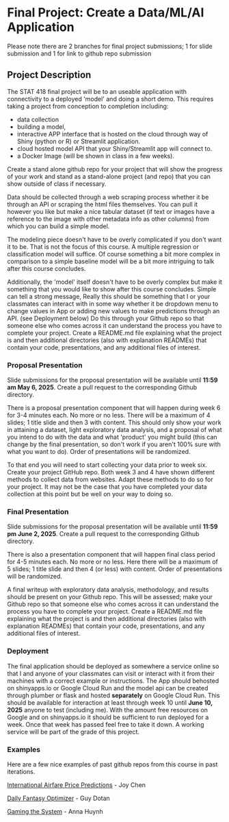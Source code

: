 # Final Project: Create a Data/ML/AI Application

Please note there are 2 branches for final project submissions; 1 for slide submission and 1 for link to github repo submission

## Project Description

The STAT 418 final project will be to an useable application with connectivity to a deployed 'model' and doing a short demo. This requires taking a project from conception to completion including:
* data collection
* building a model,
* interactive APP interface that is hosted on the cloud through way of Shiny (python or R) or Streamlit application. 
* cloud hosted model API that your Shiny/Streamlit app will connect to.
* a Docker Image (will be shown in class in a few weeks).

Create a stand alone github repo for your project that will show the progress of your work and stand as a stand-alone project (and repo) that you can show outside of class if necessary. 

Data should be collected through a web scraping process whether it be through an API or scraping the html files themselves. You can pull it however you like but make a nice tabular dataset (if text or images have a reference to the image with other metadata info as other columns) from which you can build a simple model. 

The modeling piece doesn't have to be overly complicated if you don't want it to be. That is not the focus of this course. A multiple regression or classification model will suffice. Of course something a bit more complex in comparison to a simple baseline model will be a bit more intriguing to talk after this course concludes.

Additionally, the 'model' itself doesn't have to be overly complex but make it something that you would like to show after this course concludes. Simple can tell a strong message,  Really this should be something that I or your classmates can interact with in some way whether it be dropdown menu to change values in App or adding new values to make predictions through an API. (see Deployment below) Do this through your Github repo so that someone else who comes across it can understand the process you have to complete your project. Create a README.md file explaining what the project is and then additional directories (also with explanation READMEs) that contain your code, presentations, and any additional files of interest.

### Proposal Presentation

Slide submissions for the proposal presentation will be available until **11:59 am May 6, 2025**. Create a pull request to the corresponding Github directory. 

There is a proposal presentation component that will happen during week 6 for 3-4 minutes each. No more or no less. There will be a maximum of 4 slides; 1 title slide and then 3 with content. This should only show your work in attaining a dataset, light exploratory data analysis, and a proposal of what you intend to do with the data and what 'product' you might build (this can change by the final presentation, so don't work if you aren't 100% sure with what you want to do). Order of presentations will be randomized. 

To that end you will need to start collecting your data prior to week six. Create your project GitHub repo. Both week 3 and 4 have shown different methods to collect data from websites.  Adapt these methods to do so for your project. It may not be the case that you have completed your data collection at this point but be well on your way to doing so. 

### Final Presentation

Slide submissions for the proposal presentation will be available until **11:59 pm June 2, 2025**. Create a pull request to the corresponding Github directory. 

There is also a presentation component that will happen final class period for 4-5 minutes each. No more or no less. Here there will be a maximum of 5 slides; 1 title slide and then 4 (or less) with content. Order of presentations will be randomized. 

A final writeup with exploratory data analysis, methodology, and results should be present on your Github repo. This will be assessed; make your Github repo so that someone else who comes across it can understand the process you have to complete your project. Create a README.md file explaining what the project is and then additional directories (also with explanation READMEs) that contain your code, presentations, and any additional files of interest.

### Deployment

The final application should be deployed as somewhere a service online so that I and anyone of your classmates can visit or interact with it from their machines with a correct example or instructions. The App should behosted on shinyapps.io or Google Cloud Run and the model api can be created through plumber or flask and hosted **separately** on Google Cloud Run. This should be available for interaction at least through week 10 until **June 10, 2025** anyone to test (including me). With the amount free resources on Google and on shinyapps.io it should be sufficient to run deployed for a week.  Once that week has passed feel free to take it down. A working service will be part of the grade of this project. 

### Examples

Here are a few nice examples of past github repos from this course in past iterations. 

[International Airfare Price Predictions](https://github.com/chenjoyq/intl-airfare-pricing) - Joy Chen

[Daily Fantasy Optimizer](https://github.com/guydotan/nfl-dfs-optimizer) - Guy Dotan

[Gaming the System](https://github.com/RIPsilon/418-Final-Project/tree/master) - Anna Huynh
